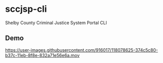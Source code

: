 # sccjsp-cli
Shelby County Criminal Justice System Portal CLI

## Demo

https://user-images.githubusercontent.com/916017/118078625-374c5c80-b37c-11eb-8f8e-832a71e56e6a.mov
